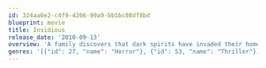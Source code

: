 ```yaml
---
id: 324aa6e2-c4f9-4266-99a9-bb1bc08df8bd
blueprint: movie
title: Insidious
release_date: '2010-09-13'
overview: 'A family discovers that dark spirits have invaded their home after their son inexplicably falls into an endless sleep. When they reach out to a professional for help, they learn things are a lot more personal than they thought.'
genres: '[{"id": 27, "name": "Horror"}, {"id": 53, "name": "Thriller"}]'
---
```

